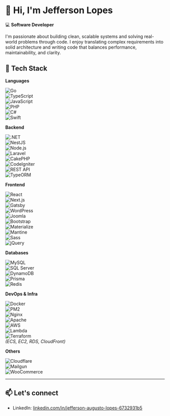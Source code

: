 # 👋 Hi, I'm Jefferson Lopes

💻 **Software Developer**

I'm passionate about building clean, scalable systems and solving real-world problems through code. 
I enjoy translating complex requirements into solid architecture and writing code that balances performance, maintainability, and clarity.


## 🧠 Tech Stack


<summary><strong>Languages</strong></summary>

![Go](https://img.shields.io/badge/-Go-00ADD8?logo=go&logoColor=white&style=flat)  
![TypeScript](https://img.shields.io/badge/-TypeScript-3178C6?logo=typescript&logoColor=white&style=flat)  
![JavaScript](https://img.shields.io/badge/-JavaScript-F7DF1E?logo=javascript&logoColor=black&style=flat)  
![PHP](https://img.shields.io/badge/-PHP-777BB4?logo=php&logoColor=white&style=flat)  
![C#](https://img.shields.io/badge/-C%23-239120?logo=c-sharp&logoColor=white&style=flat)  
![Swift](https://img.shields.io/badge/-Swift-FA7343?logo=swift&logoColor=white&style=flat)  



<summary><strong>Backend</strong></summary>

![.NET](https://img.shields.io/badge/-.NET-512BD4?logo=dotnet&logoColor=white&style=flat)  
![NestJS](https://img.shields.io/badge/-NestJS-E0234E?logo=nestjs&logoColor=white&style=flat)  
![Node.js](https://img.shields.io/badge/-Node.js-339933?logo=node.js&logoColor=white&style=flat)  
![Laravel](https://img.shields.io/badge/-Laravel-FF2D20?logo=laravel&logoColor=white&style=flat)  
![CakePHP](https://img.shields.io/badge/-CakePHP-D33C43?logo=cakephp&logoColor=white&style=flat)  
![CodeIgniter](https://img.shields.io/badge/-CodeIgniter-EF4223?logo=codeigniter&logoColor=white&style=flat)  
![REST API](https://img.shields.io/badge/-REST%20API-00599C?logo=protocols.io&logoColor=white&style=flat)  
![TypeORM](https://img.shields.io/badge/-TypeORM-CB3837?logo=typeorm&logoColor=white&style=flat)



<summary><strong>Frontend</strong></summary>

![React](https://img.shields.io/badge/-React-61DAFB?logo=react&logoColor=black&style=flat)  
![Next.js](https://img.shields.io/badge/-Next.js-000000?logo=next.js&logoColor=white&style=flat)  
![Gatsby](https://img.shields.io/badge/-Gatsby-663399?logo=gatsby&logoColor=white&style=flat)  
![WordPress](https://img.shields.io/badge/-WordPress-5091CD?logo=wordpress&logoColor=white&style=flat)  
![Joomla](https://img.shields.io/badge/-Joomla-5091CD?logo=joomla&logoColor=white&style=flat)  
![Bootstrap](https://img.shields.io/badge/-Bootstrap-7952B3?logo=bootstrap&logoColor=white&style=flat)  
![Materialize](https://img.shields.io/badge/-Materialize-EE6E73?logo=materializecss&logoColor=white&style=flat)  
![Mantine](https://img.shields.io/badge/-Mantine-339AF0?logo=mantine&logoColor=white&style=flat)  
![Sass](https://img.shields.io/badge/-Sass-CC6699?logo=sass&logoColor=white&style=flat)  
![jQuery](https://img.shields.io/badge/-jQuery-0769AD?logo=jquery&logoColor=white&style=flat)




<summary><strong>Databases</strong></summary>

![MySQL](https://img.shields.io/badge/-MySQL-4479A1?logo=mysql&logoColor=white&style=flat)  
![SQL Server](https://img.shields.io/badge/-SQL%20Server-CC2927?logo=microsoftsqlserver&logoColor=white&style=flat)  
![DynamoDB](https://img.shields.io/badge/-DynamoDB-4053D6?logo=amazon-dynamodb&logoColor=white&style=flat)  
![Prisma](https://img.shields.io/badge/-Prisma-2D3748?logo=prisma&logoColor=white&style=flat)  
![Redis](https://img.shields.io/badge/-Redis-DC382D?logo=redis&logoColor=white&style=flat)




<summary><strong>DevOps & Infra</strong></summary>

![Docker](https://img.shields.io/badge/-Docker-2496ED?logo=docker&logoColor=white&style=flat)  
![PM2](https://img.shields.io/badge/-PM2-2B037A?logo=pm2&logoColor=white&style=flat)  
![Nginx](https://img.shields.io/badge/-Nginx-009639?logo=nginx&logoColor=white&style=flat)  
![Apache](https://img.shields.io/badge/-Apache-D22128?logo=apache&logoColor=white&style=flat)  
![AWS](https://img.shields.io/badge/-AWS-232F3E?logo=amazon-aws&logoColor=white&style=flat)  
![Lambda](https://img.shields.io/badge/-AWS%20Lambda-FF9900?logo=aws-lambda&logoColor=white&style=flat)  
![Terraform](https://img.shields.io/badge/-Terraform-7B42BC?logo=terraform&logoColor=white&style=flat)  
*(ECS, EC2, RDS, CloudFront)*



<summary><strong>Others</strong></summary>

![Cloudflare](https://img.shields.io/badge/-Cloudflare-F38020?logo=cloudflare&logoColor=white&style=flat)  
![Mailgun](https://img.shields.io/badge/-Mailgun-512D6D?logo=mailgun&logoColor=white&style=flat)  
![WooCommerce](https://img.shields.io/badge/-WooCommerce-96588A?logo=woocommerce&logoColor=white&style=flat)

---

## 📫 Let's connect

- LinkedIn: [linkedin.com/in/jefferson-augusto-lopes-6732931b5](https://www.linkedin.com/in/jefferson-augusto-lopes-6732931b5/)
